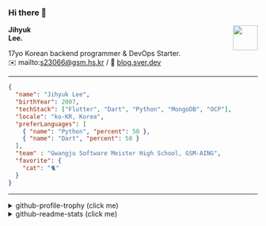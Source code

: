 ### Hi there 👋
<img src="https://github.githubassets.com/images/mona-loading-default.gif" width="50px" align="right">
</a>

**Jihyuk\
Lee.**

17yo Korean backend programmer & DevOps Starter.\
✉️ mailto:s23066@gsm.hs.kr
/ 
🔗 [blog.sver.dev](https://blog.sver.dev)

---

```json
{
  "name": "Jihyuk Lee",
  "birthYear": 2007,
  "techStack": ["Flutter", "Dart", "Python", "MongoDB", "OCP"],
  "locale": "ko-KR, Korea",
  "preferLanguages": [
    { "name": "Python", "percent": 50 },
    { "name": "Dart", "percent": 50 }
  ],
  "team" : "Gwangju Software Meister High School, GSM-AING",
  "favorite": {
    "cat": "🐈"
  }
}
```
---
<details>
  <summary>github-profile-trophy (click me)</summary>
  
![](https://github-profile-trophy.vercel.app/?username=withJihyuk&row=1&column=8&theme=nord)
  
</details>
<details>
  <summary>github-readme-stats (click me)</summary>
  
<!--START_SECTION:waka-->
![Code Time](http://img.shields.io/badge/Code%20Time-488%20hrs%203%20mins-blue)

![Lines of code](https://img.shields.io/badge/%EC%A0%80%EB%8A%94%20%EC%97%AC%ED%83%9C%EA%B9%8C%EC%A7%80%20-391.5%20thousand%20%EC%A4%84%EC%9D%98%20%EC%BD%94%EB%93%9C%EB%A5%BC%20%EC%9E%91%EC%84%B1%ED%96%88%EC%96%B4%EC%9A%94.-blue)

**저는 저녁형 인간이에요. 🦉** 

```text
🌞 아침                     117 commits         ███░░░░░░░░░░░░░░░░░░░░░░   11.07 % 
🌆 낮　                     337 commits         ████████░░░░░░░░░░░░░░░░░   31.88 % 
🌃 저녁                     439 commits         ██████████░░░░░░░░░░░░░░░   41.53 % 
🌙 밤　                     164 commits         ████░░░░░░░░░░░░░░░░░░░░░   15.52 % 
```


📊 **저는 이번주를 이렇게 시간을 보냈어요.** 

```text
🕑︎ Timezone: Asia/Seoul

💬 프로그래밍 언어들: 
Dart                     16 hrs 36 mins      ███████████████████░░░░░░   76.94 % 
Python                   2 hrs 33 mins       ███░░░░░░░░░░░░░░░░░░░░░░   11.83 % 
Svelte                   1 hr 35 mins        ██░░░░░░░░░░░░░░░░░░░░░░░   07.36 % 
Prisma                   15 mins             ░░░░░░░░░░░░░░░░░░░░░░░░░   01.16 % 
Markdown                 12 mins             ░░░░░░░░░░░░░░░░░░░░░░░░░   00.97 % 

🔥 에디터들: 
VS Code                  21 hrs 35 mins      █████████████████████████   100.00 % 

💻 운영 체제들: 
Mac                      21 hrs 35 mins      █████████████████████████   100.00 % 
```


 Last Updated on 31/08/2024 18:43:02 UTC
<!--END_SECTION:waka-->

</details>

</div>

